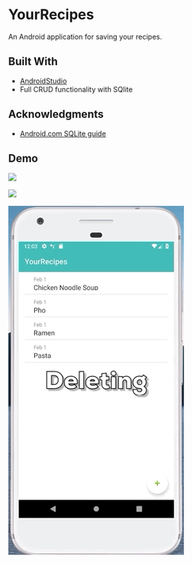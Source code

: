 # YourRecipes

An Android application for saving your recipes.

## Built With

* [AndroidStudio](https://developer.android.com/studio/)
* Full CRUD functionality with SQlite

## Acknowledgments

* [Android.com SQLite guide](https://developer.android.com/training/data-storage/sqlite)

## Demo

![](addrecipegif.gif)

![](updatingrecipe.gif)

![](deletingrecipe.gif)
